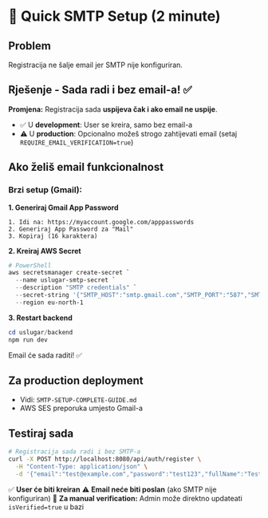 # 🚀 Quick SMTP Setup (2 minute)

## Problem
Registracija ne šalje email jer SMTP nije konfiguriran.

## Rješenje - Sada radi i bez email-a! ✅

**Promjena:** Registracija sada **uspijeva čak i ako email ne uspije**.

- ✅ U **development**: User se kreira, samo bez email-a
- ⚠️ U **production**: Opcionalno možeš strogo zahtijevati email (setaj `REQUIRE_EMAIL_VERIFICATION=true`)

## Ako želiš email funkcionalnost

### Brzi setup (Gmail):

**1. Generiraj Gmail App Password**
```
1. Idi na: https://myaccount.google.com/apppasswords
2. Generiraj App Password za "Mail"
3. Kopiraj (16 karaktera)
```

**2. Kreiraj AWS Secret**
```powershell
# PowerShell
aws secretsmanager create-secret `
  --name uslugar-smtp-secret `
  --description "SMTP credentials" `
  --secret-string '{"SMTP_HOST":"smtp.gmail.com","SMTP_PORT":"587","SMTP_USER":"your-email@gmail.com","SMTP_PASS":"your-app-password"}' `
  --region eu-north-1
```

**3. Restart backend**
```powershell
cd uslugar/backend
npm run dev
```

Email će sada raditi! ✅

## Za production deployment

- Vidi: `SMTP-SETUP-COMPLETE-GUIDE.md`
- AWS SES preporuka umjesto Gmail-a

## Testiraj sada

```bash
# Registracija sada radi i bez SMTP-a
curl -X POST http://localhost:8080/api/auth/register \
  -H "Content-Type: application/json" \
  -d '{"email":"test@example.com","password":"test123","fullName":"Test User","role":"USER"}'
```

✅ **User će biti kreiran**
⚠️ **Email neće biti poslan** (ako SMTP nije konfiguriran)
📧 **Za manual verification:** Admin može direktno updateati `isVerified=true` u bazi


